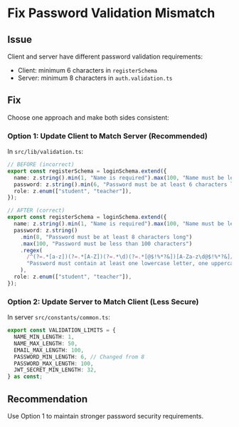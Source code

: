 # Fix Password Validation Mismatch

## Issue
Client and server have different password validation requirements:
- Client: minimum 6 characters in `registerSchema`
- Server: minimum 8 characters in `auth.validation.ts`

## Fix
Choose one approach and make both sides consistent:

### Option 1: Update Client to Match Server (Recommended)
In `src/lib/validation.ts`:
```typescript
// BEFORE (incorrect)
export const registerSchema = loginSchema.extend({
  name: z.string().min(1, "Name is required").max(100, "Name must be less than 100 characters"),
  password: z.string().min(6, "Password must be at least 6 characters long").max(100, "Password must be less than 100 characters"),
  role: z.enum(["student", "teacher"]),
});

// AFTER (correct)
export const registerSchema = loginSchema.extend({
  name: z.string().min(1, "Name is required").max(100, "Name must be less than 100 characters"),
  password: z.string()
    .min(8, "Password must be at least 8 characters long")
    .max(100, "Password must be less than 100 characters")
    .regex(
      /^(?=.*[a-z])(?=.*[A-Z])(?=.*\d)(?=.*[@$!%*?&])[A-Za-z\d@$!%*?&]/,
      "Password must contain at least one lowercase letter, one uppercase letter, one number, and one special character"
    ),
  role: z.enum(["student", "teacher"]),
});
```

### Option 2: Update Server to Match Client (Less Secure)
In server `src/constants/common.ts`:
```typescript
export const VALIDATION_LIMITS = {
  NAME_MIN_LENGTH: 1,
  NAME_MAX_LENGTH: 50,
  EMAIL_MAX_LENGTH: 100,
  PASSWORD_MIN_LENGTH: 6, // Changed from 8
  PASSWORD_MAX_LENGTH: 100,
  JWT_SECRET_MIN_LENGTH: 32,
} as const;
```

## Recommendation
Use Option 1 to maintain stronger password security requirements.
